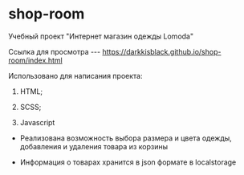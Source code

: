 # shop-room

Учебный проект "Интернет магазин одежды Lomoda"

Ссылка для просмотра --- https://darkkisblack.github.io/shop-room/index.html

Использовано для написания проекта:

1. HTML;

2. SCSS;

3. Javascript

- Реализована возможность выбора размера и цвета одежды, добавления и удаления товара из корзины

- Информация о товарах хранится в json формате в localstorage




